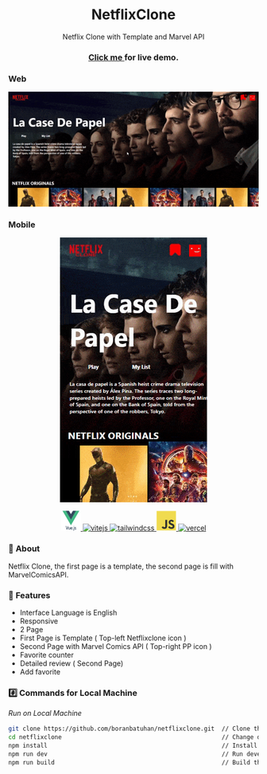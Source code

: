 <h1 align="center">NetflixClone</h1>

<p align="center"> Netflix Clone with Template and Marvel API </p>
<h3 align="center"><a href="https://nfclone.vercel.app/#/"> Click me </a> for live demo.</h3>

###  **Web**
<p align="center"><img src="src/assets/gifs/webres-2page.gif" loading="eager" alt="webres-demo" /></a> </p>

###  **Mobile**
<p align="center"><img src="src/assets/gifs/mobileres-2page.gif" loading="eager" alt="mobileres-demo" /></a> </p>

<div align="center">
<a href="https://vuejs.org/" target="_blank" rel="noreferrer"> <img src="https://raw.githubusercontent.com/devicons/devicon/master/icons/vuejs/vuejs-original-wordmark.svg" alt="vuejs" width="40" height="40"/> </a> 
<a href="https://vitejs.dev" target="_blank" rel="noreferrer"> <img src="https://vitejs.dev/logo-with-shadow.png" alt="vitejs" width="40" height="40"/> </a> 
 <a href="https://tailwindcss.com/" target="_blank" rel="noreferrer"> <img src="https://www.vectorlogo.zone/logos/tailwindcss/tailwindcss-icon.svg" alt="tailwindcss" width="40" height="40"/> 
 </a>  
<a href="https://developer.mozilla.org/en-US/docs/Web/JavaScript" target="_blank" rel="noreferrer"> <img src="https://raw.githubusercontent.com/devicons/devicon/master/icons/javascript/javascript-original.svg" alt="javascript" width="40" height="40"/> </a> 
<a href="https://vercel.com" target="_blank" rel="noreferrer"> <img src="https://seeklogo.com/images/V/vercel-logo-F748E39008-seeklogo.com.png" alt="vercel" width="40" height="40"/> </a> 

</div>


### 📔 **About**
Netflix Clone, the first page is a template, the second page is fill with MarvelComicsAPI.


### 📜 **Features**
- Interface Language is English
- Responsive
- 2 Page
- First Page is Template ( Top-left Netflixclone icon )
- Second Page with Marvel Comics API ( Top-right PP icon )
- Favorite counter
- Detailed review ( Second Page)
- Add favorite
<!-- ### 💻 **Usage** -->


<!-- - [Vue](https://vuejs.org/) -->


### #️⃣ **Commands for Local Machine**

_Run on Local Machine_

```sh
git clone https://github.com/boranbatuhan/netflixclone.git  // Clone the repository.
cd netflixclone                                             // Change directory.
npm install                                                 // Install dependencies.
npm run dev                                                 // Run development mode.
npm run build                                               // Build the project.
```